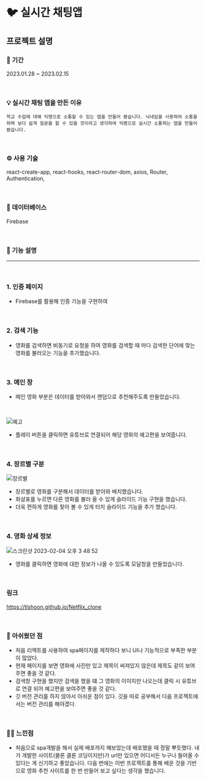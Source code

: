 # 🐦 실시간 채팅앱

## 프로젝트 설명

### 📆 기간

2023.01.28 ~ 2023.02.15<br/>

<br>

### 💡 실시간 채팅 앱을 만든 이유

```
학교 수업에 대해 익명으로 소통할 수 있는 앱을 만들어 봤습니다. 닉네임을 사용하여 소통을 하며 보다 쉽게 질문을 할 수 있을 것이라고 생각하여 익명으로 실시간 소통하는 앱을 만들어봤습니다.
```

<br>

### ⚙️ 사용 기술
react-create-app, react-hooks, react-router-dom, axios, Router, Authentication, 

<br>

### 📀 데이터베이스
Firebase


<br>

### 🔎 기능 설명

<hr>

<br>

### 1. 인증 페이지



 - Firebase를 활용해 인증 기능을 구현하여 

<br>

### 2. 검색 기능



 - 영화를 검색하면 비동기로 요청을 하여 영화를 검색할 때 마다 검색한 단어에 맞는 영화를 불러오는 기능을 추가했습니다.

<br>

### 3. 메인 창


 - 메인 영화 부분은 데이터를 받아와서 랜덤으로 추천해주도록 만들었습니다.
 
 <br>
 
![예고](https://user-images.githubusercontent.com/87574833/216753262-c8162788-fdfb-4222-ba6e-159bffc2cdfa.jpeg)

 - 플레이 버튼을 클릭하면 유튜브로 연결되어 해당 영화의 예고편을 보여줍니다.
 
 <br>
 
### 4. 장르별 구분 

![장르별](https://user-images.githubusercontent.com/87574833/216753406-65cb7d30-a09f-4723-b038-999d624382fd.jpeg)

 - 장르별로 영화를 구분해서 데이터를 받아와 배치했습니다.
 - 화살표를 누르면 다른 영화를 불러 올 수 있게 슬라이드 기능 구현을 했습니다.
 - 더욱 편하게 영화를 찾아 볼 수 있게 터치 슬라이드 기능을 추가 했습니다.
 
 <br>
 
 ### 4. 영화 상세 정보

 ![스크린샷 2023-02-04 오후 3 48 52](https://user-images.githubusercontent.com/87574833/216753454-26167409-dcd2-4009-a0da-9d5560c09ecf.jpeg)

 - 영화를 클릭하면 영화에 대한 정보가 나올 수 있도록 모달창을 만들었습니다.

<br>

### 링크
https://tlshoon.github.io/Netflix_clone

<br>

 ### 🙁 아쉬웠던 점
 -  처음 리액트를 사용하여 spa페이지를 제작하다 보니 UI나 기능적으로 부족한 부분이 많았다.
 -  현재 페이지를 보면 영화에 사진만 있고 제목이 써져있지 않은데 제목도 같이 보여주면 좋을 것 같다.
 -  검색창 구현을 했지만 검색을 했을 떄 그 영화의 이미지만 나오는데 클릭 시 유튜브로 연결 되어 예고편을 보여주면 좋을 것 같다.
 -  깃 버전 관리를 하지 않아서 아쉬운 점이 있다. 깃을 따로 공부해서 다음 프로젝트에서는 버전 관리를 해야겠다.

<br>

 ### 👍🏻 느낀점
 - 처음으로 spa개발을 해서 실제 배포까지 해보았는데 배포했을 때 정말 뿌듯했다. 내가 개발한 사이트(물론 클론 코딩이지만)가 url만 있으면 어디서든 누구나 들어올 수 있다는 게 신기하고 좋았습니다. 다음 번에는 이번 프로젝트를 통해 배운 것을 기반으로 영화 추천 사이트를 한 번 만들어 보고 싶다는 생각을 했습니다.

